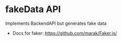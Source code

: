 # fakeData API

Implements BackendAPI but generates fake data

- Docs for faker: https://github.com/marak/Faker.js/
